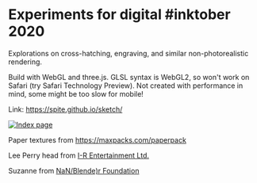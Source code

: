 # Experiments for digital #inktober 2020
 
Explorations on cross-hatching, engraving, and similar non-photorealistic rendering.

Build with WebGL and three.js. GLSL syntax is WebGL2, so won't work on Safari (try Safari Technology Preview).
Not created with performance in mind, some might be too slow for mobile!

Link: https://spite.github.io/sketch/

[![Index page](https://raw.githubusercontent.com/spite/sketch/master/snapshots/gallery.jpg)](https://spite.github.io/sketch/)

Paper textures from https://maxpacks.com/paperpack

Lee Perry head from [I-R Entertainment Ltd.](https://ir-ltd.net/)

Suzanne from [NaN/Blende)r Foundation](https://www.blender.org/)

